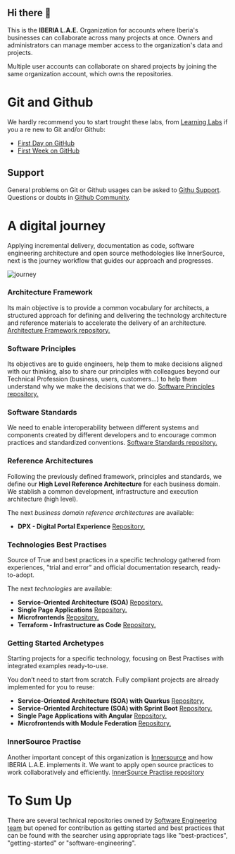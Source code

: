 ## Hi there 👋

This is the **IBERIA L.A.E.** Organization for accounts where Iberia's businesses can collaborate across many projects at once. Owners and administrators can manage member access to the organization's data and projects.

Multiple user accounts can collaborate on shared projects by joining the same organization account, which owns the repositories.

# Git and Github

We hardly recommend you to start trought these labs, from [Learning Labs](https://lab.github.com/) if you a re new to Git and/or Github:

- [First Day on GitHub](https://lab.github.com/githubtraining/first-day-on-github)
- [First Week on GitHub](https://lab.github.com/githubtraining/first-week-on-github)

## Support

General problems on Git or Github usages can be asked to [Githu Support](https://support.github.com/). Questions or doubts in [Github Community](https://github.community/).


# A digital journey
Applying incremental delivery, documentation as code, software engineering architecture and open source methodologies like InnerSource, next is the journey workflow that guides our approach and progresses.

![journey](https://user-images.githubusercontent.com/1861476/146217967-43808616-02b1-43c2-a1bb-ab105b5f9bfc.png)

### Architecture Framework
Its main objective is to provide a common vocabulary for architects, a structured approach for defining and delivering the technology architecture and reference materials to accelerate the delivery of an architecture. [Architecture Framework repository.](https://github.com/Iberia-Ent/software-engineering--reference-delivery-architecture)
### Software Principles

Its objectives are to guide engineers, help them to make decisions aligned with our thinking, also to share our principles with colleagues beyond our Technical Profession (business, users, customers...) to help them understand why we make the decisions that we do. [Software Principles repository.](https://github.com/Iberia-Ent/software-engineering--principles)

### Software Standards
We need to enable interoperability between different systems and components created by different developers and to encourage common practices and standardized conventions. [Software Standards repository.](https://github.com/Iberia-Ent/software-engineering--standards)

### Reference Architectures
Following the previously defined framework, principles and standards, we define our **High Level Reference Architecture** for each business domain. We stablish a common development, infrastructure and execution architecture (high level).

The next *business domain reference architectures* are available:
- **DPX - Digital Portal Experience** [Repository.](https://github.com/Iberia-Ent/software-engineering--reference-architecture--digital-portal-experience)

### Technologies Best Practises
Source of True and best practices in a specific technology gathered from experiences, "trial and error” and official documentation research, ready-to-adopt.

The next *technologies* are available:
- **Service-Oriented Architecture (SOA)** [Repository.](https://github.com/Iberia-Ent/software-engineering--best-practices--soa--documentation)
- **Single Page Applications** [Repository.](https://github.com/Iberia-Ent/software-engineering--best-practices--spa--web-client--documentation)
- **Microfrontends** [Repository.](https://github.com/Iberia-Ent/software-engineering--best-practices--microfrontend--web-client--documentation)
- **Terraform - Infrastructure as Code** [Repository.](https://github.com/Iberia-Ent/software-engineering--best-practices--iac--terraform--documentation)

### Getting Started Archetypes
Starting projects for a specific technology, focusing on Best Practises with integrated examples ready-to-use.

You don’t need to start from scratch. Fully compliant projects are already implemented for you to reuse:
- **Service-Oriented Architecture (SOA) with Quarkus** [Repository.](https://github.com/Iberia-Ent/software-engineering--reference-architecture--soa--quarkus--getting-started)
- **Service-Oriented Architecture (SOA) with Sprint Boot** [Repository.](https://github.com/Iberia-Ent/software-engineering--reference-architecture--soa--spring-boot--getting-started)
- **Single Page Applications with Angular** [Repository.](https://github.com/Iberia-Ent/software-engineering--reference-architecture--spa--web-client--getting-started)
- **Microfrontends with Module Federation** [Repository.](https://github.com/Iberia-Ent/software-engineering--reference-architecture--microfrontend--web-client--getting-started)


### InnerSource Practise
Another important concept of this organization is [Innersource](https://resources.github.com/whitepapers/introduction-to-innersource/) and how IBERIA L.A.E. implements it. We want to apply open source practices to work collaboratively and efficiently. [InnerSource Practise repository](https://github.com/Iberia-Ent/software-engineering--innersource)


# To Sum Up
There are several technical repositories owned by [Software Engineering team](https://github.com/orgs/Iberia-Ent/teams/software-engineering) but opened for contribution as getting started and best practices that can be found with the searcher using appropriate tags like "best-practices", "getting-started" or "software-engineering".
